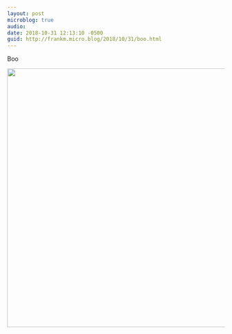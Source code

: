 ```yaml
---
layout: post
microblog: true
audio: 
date: 2018-10-31 12:13:10 -0500
guid: http://frankm.micro.blog/2018/10/31/boo.html
---
```

Boo

<img src="https://frankmcpherson.blog/uploads/2018/e3d42c1ea0.jpg" width="600" height="600" />
